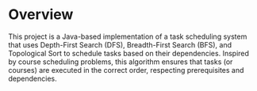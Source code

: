 # Overview
This project is a Java-based implementation of a task scheduling system that uses Depth-First Search (DFS), Breadth-First Search (BFS), and Topological Sort to schedule tasks based on their dependencies. Inspired by course scheduling problems, this algorithm ensures that tasks (or courses) are executed in the correct order, respecting prerequisites and dependencies.
